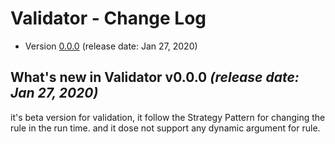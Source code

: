 # Validator - Change Log

- Version [0.0.0](#what's-new-in-validator-000-release-date-jan-27-2020) (release date: Jan 27, 2020)


## What's new in Validator v0.0.0 _(release date: Jan 27, 2020)_
it's beta version for validation, it follow the Strategy Pattern for changing the rule in the run time. and it dose not support any dynamic argument for rule.
